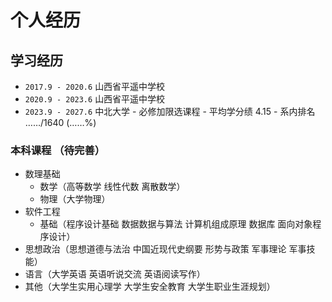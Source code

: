 # 个人经历

## 学习经历

- `2017.9 - 2020.6` 山西省平遥中学校
- `2020.9 - 2023.6` 山西省平遥中学校
- `2023.9 - 2027.6` 中北大学
      - 必修加限选课程
         - 平均学分绩 4.15
         - 系内排名 ……/1640 (……%)

### 本科课程 （待完善）

- 数理基础
    - 数学（高等数学  线性代数  离散数学）
    - 物理（大学物理）
- 软件工程
    - 基础（程序设计基础  数据数据与算法  计算机组成原理  数据库  面向对象程序设计）
- 思想政治（思想道德与法治  中国近现代史纲要  形势与政策  军事理论  军事技能）
- 语言（大学英语  英语听说交流  英语阅读写作）
- 其他（大学生实用心理学  大学生安全教育  大学生职业生涯规划）
